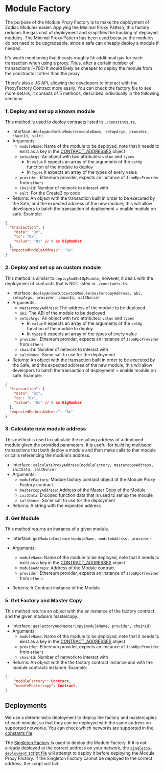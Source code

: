# Module Factory

The purpose of the Module Proxy Factory is to make the deployment of Zodiac Modules easier. Applying the Minimal Proxy Pattern, this factory reduces the gas cost of deployment and simplifies the tracking of deployed modules. The Minimal Proxy Pattern has been used because the modules do not need to be upgradeable, since a safe can cheaply deploy a module if needed.

It's worth mentioning that it costs roughly 5k additional gas for each transaction when using a proxy.
Thus, after a certain number of transactions (~700) it would likely be cheaper to deploy the module from the constructor rather than the proxy.

There's also a JS API, allowing the developers to interact with the ProxyFactory Contract more easily.
You can check the factory file to see more details, it consists of 5 methods, described individually in the following sections:

### 1. Deploy and set up a known module

This method is used to deploy contracts listed in `./constants.ts`.

- Interface: `deployAndSetUpModule(moduleName, setupArgs, provider, chainId, salt)`
- Arguments:
  - `moduleName`: Name of the module to be deployed, note that it needs to exist as a key in the [CONTRACT_ADDRESSES](./constants.ts#L3-L12) object
  - `setupArgs`: An object with two attributes: `value` and `types`
    - In `value` it expects an array of the arguments of the `setUp` function of the module to deploy
    - In `types` it expects an array of the types of every value
  - `provider`: Ethereum provider, expects an instance of `JsonRpcProvider` from `ethers`
  - `chainId`: Number of network to interact with
  - `salt`: For the Create2 op code
- Returns: An object with the transaction built in order to be executed by the Safe, and the expected address of the new module, this will allow developers to batch the transaction of deployment + enable module on safe. Example:

```json
{
  "transaction": {
    "data": "0x",
    "to": "0x",
    "value": "0x" // 0 as BigNumber
  },
  "expectedModuleAddress": "0x"
}
```

### 2. Deploy and set up an custom module

This method is similar to `deployAndSetUpModule`, however, it deals with the deployment of contracts that is NOT listed in `./constants.ts`.

- Interface: `deployAndSetUpCustomModule(mastercopyAddress, abi, setupArgs, provider, chainId, saltNonce)`
- Arguments:
  - `mastercopyAddress`: The address of the module to be deployed
  - `abi`: The ABI of the module to be deployed
  - `setupArgs`: An object with two attributes: `value` and `types`
    - In `value` it expects an array of the arguments of the `setUp` function of the module to deploy
    - In `types` it expects an array of the types of every value
  - `provider`: Ethereum provider, expects an instance of `JsonRpcProvider` from `ethers`
  - `chainId`: Number of network to interact with
  - `saltNonce`: Some salt to use for the deployment
- Returns: An object with the transaction built in order to be executed by the Safe, and the expected address of the new module, this will allow developers to batch the transaction of deployment + enable module on safe. Example:

```json
{
  "transaction": {
    "data": "0x",
    "to": "0x",
    "value": "0x" // 0 as BigNumber
  },
  "expectedModuleAddress": "0x"
}
```

### 3. Calculate new module address

This method is used to calculate the resulting address of a deployed module given the provided parameters. It is useful for building multisend transactions that both deploy a module and then make calls to that module or calls referencing the module's address.

- Interface: `calculateProxyAddress(moduleFactory, mastercopyAddress, initData, saltNonce)`
- Arguments:
  - `moduleFactory`: Module factory contract object of the Module Proxy Factory contract
  - `mastercopyAddress`: Address of the Master Copy of the Module
  - `initData`: Encoded function data that is used to set up the module
  - `saltNonce`: Some salt to use for the deployment
- Returns: A string with the expected address

### 4. Get Module

This method returns an instance of a given module.

- Interface: `getModuleInstance(moduleName, moduleAddress, provider)`
- Arguments:

  - `moduleName`: Name of the module to be deployed, note that it needs to exist as a key in the [CONTRACT_ADDRESSES](./constants.ts#L3-L12) object
  - `moduleAddress`: Address of the Module contract
  - `provider`: Ethereum provider, expects an instance of `JsonRpcProvider` from `ethers`

- Returns: A Contract instance of the Module

### 5. Get Factory and Master Copy

This method returns an object with the an instance of the factory contract and the given module's mastercopy.

- Interface: `getFactoryAndMasterCopy(moduleName, provider, chainId)`
- Arguments:
  - `moduleName`: Name of the module to be deployed, note that it needs to exist as a key in the [CONTRACT_ADDRESSES](./constants.ts#L3-L12) object
  - `provider`: Ethereum provider, expects an instance of `JsonRpcProvider` from `ethers`
  - `chainId`: Number of network to interact with
- Returns: An object with the the factory contract instance and with the module contracts instance. Example:

```json
{
    "moduleFactory": Contract,
    "moduleMastercopy": Contract,
}
```

## Deployments

We use a deterministic deployment to deploy the factory and mastercopies of each module, so that they can be deployed with the same address on supported networks. You can check which networks are supported in the
[constants file](./constants.ts#L14-L22)

The [Singleton Factory](https://eips.ethereum.org/EIPS/eip-2470) is used to deploy the Module Factory. If it is not already deployed at the correct address on your network, the [`singleton-deployment` script file](./singleton-deployment.ts) will attempt to deploy it before deploying the Module Proxy Factory. If the Singleton Factory cannot be deployed to the correct address, the script will fail.
